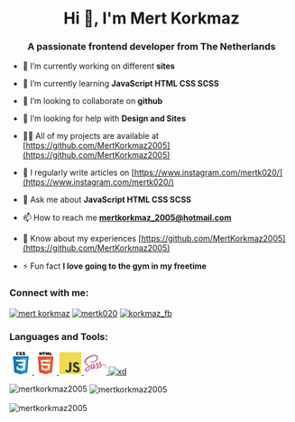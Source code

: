 <h1 align="center">Hi 👋, I'm Mert Korkmaz</h1>
<h3 align="center">A passionate frontend developer from The Netherlands</h3>

- 🔭 I’m currently working on different **sites**

- 🌱 I’m currently learning **JavaScript HTML CSS SCSS**

- 👯 I’m looking to collaborate on **github**

- 🤝 I’m looking for help with **Design and Sites**

- 👨‍💻 All of my projects are available at [https://github.com/MertKorkmaz2005](https://github.com/MertKorkmaz2005)

- 📝 I regularly write articles on [https://www.instagram.com/mertk020/](https://www.instagram.com/mertk020/)

- 💬 Ask me about **JavaScript HTML CSS SCSS**

- 📫 How to reach me **mertkorkmaz_2005@hotmail.com**

- 📄 Know about my experiences [https://github.com/MertKorkmaz2005](https://github.com/MertKorkmaz2005)

- ⚡ Fun fact **I love going to the gym in my freetime**

<h3 align="left">Connect with me:</h3>
<p align="left">
<a href="https://linkedin.com/in/mert korkmaz" target="blank"><img align="center" src="https://raw.githubusercontent.com/rahuldkjain/github-profile-readme-generator/master/src/images/icons/Social/linked-in-alt.svg" alt="mert korkmaz" height="30" width="40" /></a>
<a href="https://instagram.com/mertk020" target="blank"><img align="center" src="https://raw.githubusercontent.com/rahuldkjain/github-profile-readme-generator/master/src/images/icons/Social/instagram.svg" alt="mertk020" height="30" width="40" /></a>
<a href="https://discord.gg/korkmaz_fb" target="blank"><img align="center" src="https://raw.githubusercontent.com/rahuldkjain/github-profile-readme-generator/master/src/images/icons/Social/discord.svg" alt="korkmaz_fb" height="30" width="40" /></a>
</p>

<h3 align="left">Languages and Tools:</h3>
<p align="left"> <a href="https://www.w3schools.com/css/" target="_blank" rel="noreferrer"> <img src="https://raw.githubusercontent.com/devicons/devicon/master/icons/css3/css3-original-wordmark.svg" alt="css3" width="40" height="40"/> </a> <a href="https://www.w3.org/html/" target="_blank" rel="noreferrer"> <img src="https://raw.githubusercontent.com/devicons/devicon/master/icons/html5/html5-original-wordmark.svg" alt="html5" width="40" height="40"/> </a> <a href="https://developer.mozilla.org/en-US/docs/Web/JavaScript" target="_blank" rel="noreferrer"> <img src="https://raw.githubusercontent.com/devicons/devicon/master/icons/javascript/javascript-original.svg" alt="javascript" width="40" height="40"/> </a> <a href="https://sass-lang.com" target="_blank" rel="noreferrer"> <img src="https://raw.githubusercontent.com/devicons/devicon/master/icons/sass/sass-original.svg" alt="sass" width="40" height="40"/> </a> <a href="https://www.adobe.com/products/xd.html" target="_blank" rel="noreferrer"> <img src="https://cdn.worldvectorlogo.com/logos/adobe-xd.svg" alt="xd" width="40" height="40"/> </a> </p>

<p><img align="left" src="https://github-readme-stats.vercel.app/api/top-langs?username=mertkorkmaz2005&show_icons=true&locale=en&layout=compact" alt="mertkorkmaz2005" /></p>

<p>&nbsp;<img align="center" src="https://github-readme-stats.vercel.app/api?username=mertkorkmaz2005&show_icons=true&locale=en" alt="mertkorkmaz2005" /></p>

<p><img align="center" src="https://github-readme-streak-stats.herokuapp.com/?user=mertkorkmaz2005&" alt="mertkorkmaz2005" /></p>
